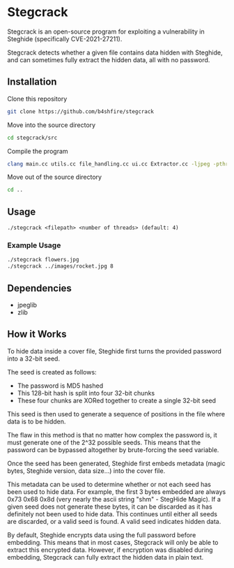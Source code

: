 # Stegcrack

Stegcrack is an open-source program for exploiting a vulnerability in Steghide (specifically CVE-2021-27211).

Stegcrack detects whether a given file contains data hidden with Steghide, and can sometimes fully extract the hidden data, all with no password.


## Installation

Clone this repository
```bash
git clone https://github.com/b4shfire/stegcrack
```

Move into the source directory
```bash
cd stegcrack/src
```

Compile the program
```bash
clang main.cc utils.cc file_handling.cc ui.cc Extractor.cc -ljpeg -pthread -lstdc++ -lz -lm -std=c++11 -O2 -o ../stegcrack
```

Move out of the source directory
```bash
cd ..
```


## Usage
```
./stegcrack <filepath> <number of threads> (default: 4)
```

### Example Usage
```bash
./stegcrack flowers.jpg
./stegcrack ../images/rocket.jpg 8
```


## Dependencies

- jpeglib
- zlib


## How it Works

To hide data inside a cover file, Steghide first turns the provided password into a 32-bit seed.

The seed is created as follows:
- The password is MD5 hashed
- This 128-bit hash is split into four 32-bit chunks
- These four chunks are XORed together to create a single 32-bit seed

This seed is then used to generate a sequence of positions in the file where data is to be hidden.

The flaw in this method is that no matter how complex the password is, it must generate one of the 2^32 possible seeds. This means that the password can be bypassed altogether by brute-forcing the seed variable.

Once the seed has been generated, Steghide first embeds metadata (magic bytes, Steghide version, data size...) into the cover file.

This metadata can be used to determine whether or not each seed has been used to hide data. For example, the first 3 bytes embedded are always 0x73 0x68 0x8d (very nearly the ascii string "shm" - StegHide Magic). If a given seed does not generate these bytes, it can be discarded as it has definitely not been used to hide data. This continues until either all seeds are discarded, or a valid seed is found. A valid seed indicates hidden data.

By default, Steghide encrypts data using the full password before embedding. This means that in most cases, Stegcrack will only be able to extract this encrypted data. However, if encryption was disabled during embedding, Stegcrack can fully extract the hidden data in plain text.
